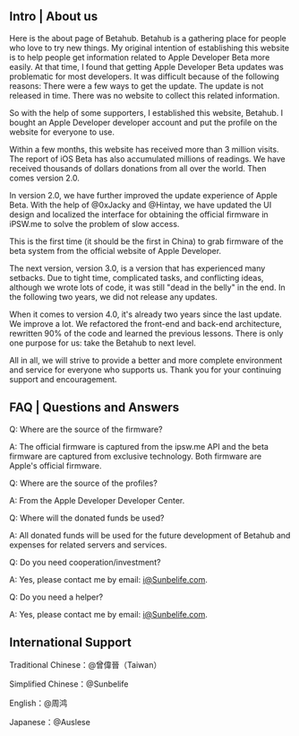 ## Intro | About us

Here is the about page of Betahub. Betahub is a gathering place for people who love to try new things. My original intention of establishing this website is to help people get information related to Apple Developer Beta more easily.
At that time, I found that getting Apple Developer Beta updates was problematic for most developers. It was difficult because of the following reasons:
There were a few ways to get the update.
The update is not released in time.
There was no website to collect this related information.

So with the help of some supporters, I established this website, Betahub. I bought an Apple Developer developer account and put the profile on the website for everyone to use.

Within a few months, this website has received more than 3 million visits. The report of iOS Beta has also accumulated millions of readings. We have received thousands of dollars donations from all over the world. Then comes version 2.0.

In version 2.0, we have further improved the update experience of Apple Beta. With the help of @0xJacky and @Hintay, we have updated the UI design and localized the interface for obtaining the official firmware in iPSW.me to solve the problem of slow access.

This is the first time (it should be the first in China) to grab firmware of the beta system from the official website of Apple Developer.

The next version, version 3.0,  is a version that has experienced many setbacks. Due to tight time, complicated tasks, and conflicting ideas, although we wrote lots of code, it was still "dead in the belly" in the end. In the following two years, we did not release any updates.

When it comes to version 4.0, it's already two years since the last update. We improve a lot. We refactored the front-end and back-end architecture, rewritten 90% of the code and learned the previous lessons. There is only one purpose for us:  take the Betahub to next level.

All in all, we will strive to provide a better and more complete environment and service for everyone who supports us. Thank you for your continuing support and encouragement.

## FAQ | Questions and Answers

Q: Where are the source of the firmware?

A: The official firmware is captured from the ipsw.me API and the beta firmware are captured from exclusive technology. Both firmware are Apple's official firmware.

Q: Where are the source of the profiles?

A: From the Apple Developer Developer Center.

Q: Where will the donated funds be used?

A: All donated funds will be used for the future development of Betahub and expenses for related servers and services.

Q: Do you need cooperation/investment?

A: Yes, please contact me by email: i@Sunbelife.com.

Q: Do you need a helper?

A: Yes, please contact me by email: i@Sunbelife.com.

## International Support

Traditional Chinese：@曾偉晉（Taiwan）

Simplified Chinese：@Sunbelife

English：@周鸿

Japanese：@Auslese
